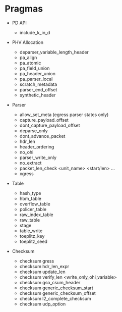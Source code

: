 Pragmas
=======

* PD API
    * include_k_in_d

* PHV Allocation
    * deparser_variable_length_header
    * pa_align
    * pa_atomic
    * pa_field_union
    * pa_header_union
    * pa_parser_local
    * scratch_metadata
    * parser_end_offset
    * synthetic_header

* Parser
    * allow_set_meta (egress parser states only)
    * capture_payload_offset
    * dont_capture_payload_offset
    * deparse_only
    * dont_advance_packet
    * hdr_len
    * header_ordering
    * no_ohi
    * parser_write_only
    * no_extract
    * packet_len_check <unit_name> <start/len> ...
    * xgress

* Table
    * hash_type
    * hbm_table
    * overflow_table
    * policer_table
    * raw_index_table
    * raw_table
    * stage
    * table_write
    * toeplitz_key
    * toeplitz_seed

* Checksum
    * checksum gress
    * checksum hdr_len_expr
    * checksum update_len <header-field>
    * checksum verify_len <write_only_ohi_variable>
    * checksum gso_csum_header
    * checksum generic_checksum_start <header-field>
    * checksum generic_checksum_offset <header-field>
    * checksum l2_complete_checksum
    * checksum udp_option

